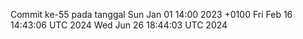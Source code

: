 Commit ke-55 pada tanggal Sun Jan 01 14:00 2023 +0100
Fri Feb 16 14:43:06 UTC 2024
Wed Jun 26 18:44:03 UTC 2024
